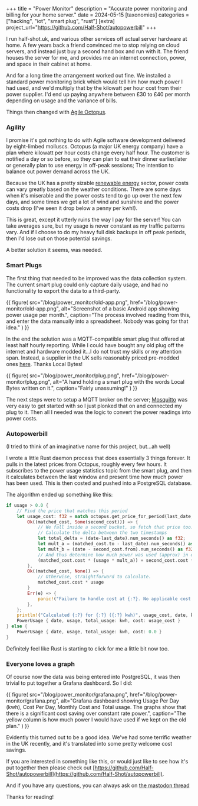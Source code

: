 +++
title = "Power Monitor"
description = "Accurate power monitoring and billing for your home server."
date = 2024-05-15
[taxonomies]
categories = ["hacking", "iot", "smart plug", "rust"]
[extra]
project_url="https://github.com/Half-Shot/autopowerbill"
+++

I run half-shot.uk, and various other services off actual server hardware at home. A few years back a friend convinced me to stop relying
on cloud servers, and instead just buy a second hand box and run with it. The friend houses the server for me, and provides me an internet
connection, power, and space in their cabinet at home.

And for a long time the arrangement worked out fine. We installed a standard power monitoring brick which would tell him how much power
I had used, and we'd multiply that by the kilowatt per hour cost from their power supplier. I'd end up paying anywhere between
£30 to £40 per month depending on usage and the variance of bills.

Things then changed with [Agile Octopus](https://octopus.energy/smart/agile/).

### Agility

I promise it's got nothing to do with Agile software development delivered by eight-limbed molluscs. Octopus (a major UK energy company)
have a plan where kilowatt per hour costs change every half hour. The customer is notified a day or so before, so they can plan to eat their 
dinner earlier/later or generally plan to use energy in off-peak sessions; The intention to balance out power demand across the UK.

Because the UK has a pretty sizable [renewable energy](https://grid.iamkate.com/) sector, power costs can vary greatly based on the weather
conditions. There are some days when it's miserable and the power costs tend to go up over the next few days, and some times we get a lot of
wind and sunshine and the power costs drop (I've seen it drop below a penny per kwh!).

This is great, except it utterly ruins the way I pay for the server! You can take averages sure, but my usage is never constant as my
traffic patterns vary. And if I choose to do my heavy full disk backups in off peak periods, then I'd lose out on those potential savings.

A better solution it seems, was needed.

### Smart Plugs

The first thing that needed to be improved was the data collection system. The current smart plug could only capture daily usage,
and had no functionality to export the data to a third-party. 

{{ figure(
    src="/blog/power_monitor/old-app.png",
    href="/blog/power-monitor/old-app.png",
    alt="Screenshot of a basic Android app showing power usage per month.",
    caption="The process involved reading from this, and enter the data manually into a spreadsheet. Nobody was going for that idea."
) }}

In the end the solution was a MQTT-compatible smart plug that offered at least half hourly reporting. While I could have
bought any old plug off the internet and hardware modded it...I do not trust my skills or my attention span. Instead,
a supplier in the UK sells reasonably priced pre-modded ones [here](https://www.mylocalbytes.com/products/smart-plug-pm?variant=41600621510847).
Thanks Local Bytes!

{{ figure(
    src="/blog/power_monitor/plug.png",
    href="/blog/power-monitor/plug.png",
    alt="A hand holding a smart plug with the words Local Bytes written on it.",
    caption="Fairly unassuming!"
) }}


The next steps were to setup a MQTT broker on the server; [Mosquitto](https://mosquitto.org/) was very easy to get started with
so I just plonked that on and connected my plug to it. Then all I needed was the logic to convert the power readings into power costs.

### Autopowerbill

(I tried to think of an imaginative name for this project, but...ah well)

I wrote a little Rust daemon process that does essentially 3 things forever. It pulls in the latest prices from Octopus, roughly
every few hours. It subscribes to the power usage statistics topic from the smart plug, and then it calculates between the last
window and present time how much power has been used. This is then costed and pushed into a PostgreSQL database.

The algorithm ended up something like this:

```rust
if usage > 0.0 {
    // Find the price that matches this period
    let usage_cost: f32 = match octopus.get_price_for_period(last_date, date).await {
        Ok((matched_cost, Some(second_cost))) => {
            // We fall inside a second bucket, so fetch that price too.
            // Calculate the delta between the two timestamps
            let total_delta = (date-last_date).num_seconds() as f32;
            let mult_a = (matched_cost.to - last_date).num_seconds() as f32 / total_delta;
            let mult_b = (date - second_cost.from).num_seconds() as f32  / total_delta;
            // And thus determine how much power was used (approx) in each period.
            (matched_cost.cost * (usage * mult_a)) + second_cost.cost * (usage * mult_b)
        },
        Ok((matched_cost, None)) => {
            // Otherwise, straightforward to calculate.
            matched_cost.cost * usage
        }
        Err(e) => {
            panic!("Failure to handle cost at {:?}. No applicable cost found: {:}", date, e)
        },
    };
    println!("Calculated {:?} for {:?} ({:?} kwh)", usage_cost, date, kwh);
    PowerUsage { date, usage, total_usage: kwh, cost: usage_cost }
} else {
    PowerUsage { date, usage, total_usage: kwh, cost: 0.0 }
}
```

Definitely feel like Rust is starting to click for me a little bit now too.

### Everyone loves a graph

Of course now the data was being entered into PostgreSQL, it was then trivial to put together a Grafana dashboard. So I did:

{{ figure(
    src="/blog/power_monitor/grafana.png",
    href="/blog/power-monitor/grafana.png",
    alt="Grafana dashboard showing Usage Per Day (kwh), Cost Per Day, Monthly Cost and Total usage. The graphs show that there is a significant cost saving over constant rate power.",
    caption="The yellow column is how much power I would have used if we kept on the old plan."
) }}

Evidently this turned out to be a good idea. We've had some terrific weather in the UK recently, and it's translated into some pretty
welcome cost savings.

If you are interested in something like this, or would just like to see how it's put together then please check out [https://github.com/Half-Shot/autopowerbill](https://github.com/Half-Shot/autopowerbill).

And if you have any questions, you can always ask on [the mastodon thread](https://mastodon.half-shot.uk/@halfy/112446159375587479)

Thanks for reading!